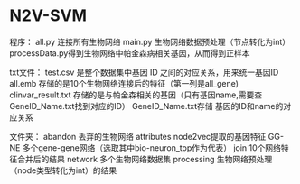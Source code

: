 # N2V-SVM
程序：
all.py   连接所有生物网络
main.py  生物网络数据预处理（节点转化为int）
processData.py得到生物网络中帕金森病相关基因，从而得到正样本

txt文件：
test.csv   是整个数据集中基因 ID 之间的对应关系，用来统一基因ID
all.emb  存储的是10个生物网络连接后的特征（第一列是all_gene)
clinvar_result.txt 存储的是与帕金森相关的基因（只有基因name,需要查GeneID_Name.txt找到对应的ID）
GeneID_Name.txt存储 基因的ID和name的对应关系

文件夹：
abandon  丢弃的生物网络
attributes  node2vec提取的基因特征
GG-NE  多个gene-gene网络（选取其中bio-neuron_top作为代表）
join   10个网络特征合并后的结果
network 多个生物网络数据集
processing 生物网络预处理（node类型转化为int）的结果
